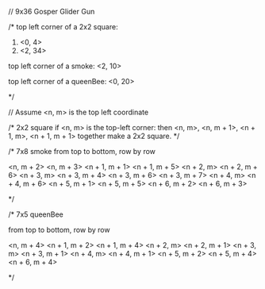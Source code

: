 // 9x36 Gosper Glider Gun

/*
top left corner of a 2x2 square: 
1. <0, 4>
2. <2, 34>

top left corner of a smoke:
<2, 10>

top left corner of a queenBee:
<0, 20>

*/

// Assume <n, m> is the top left coordinate

/* 2x2 square
if <n, m> is the top-left corner:
then <n, m>, <n, m + 1>, <n + 1, m>, <n + 1, m + 1>
together make a 2x2 square.
*/

/* 7x8 smoke 
from top to bottom, row by row

<n, m + 2>
<n, m + 3>
<n + 1, m + 1>
<n + 1, m + 5>
<n + 2, m>
<n + 2, m + 6>
<n + 3, m>
<n + 3, m + 4>
<n + 3, m + 6>
<n + 3, m + 7>
<n + 4, m>
<n + 4, m + 6>
<n + 5, m + 1>
<n + 5, m + 5>
<n + 6, m + 2>
<n + 6, m + 3>

*/

/* 7x5 queenBee

from top to bottom, row by row

<n, m + 4>
<n + 1, m + 2>
<n + 1, m + 4>
<n + 2, m>
<n + 2, m + 1>
<n + 3, m>
<n + 3, m + 1>
<n + 4, m>
<n + 4, m + 1>
<n + 5, m + 2>
<n + 5, m + 4>
<n + 6, m + 4>

*/

